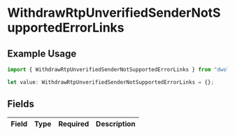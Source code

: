 # WithdrawRtpUnverifiedSenderNotSupportedErrorLinks

## Example Usage

```typescript
import { WithdrawRtpUnverifiedSenderNotSupportedErrorLinks } from "dwolla/models";

let value: WithdrawRtpUnverifiedSenderNotSupportedErrorLinks = {};
```

## Fields

| Field       | Type        | Required    | Description |
| ----------- | ----------- | ----------- | ----------- |
